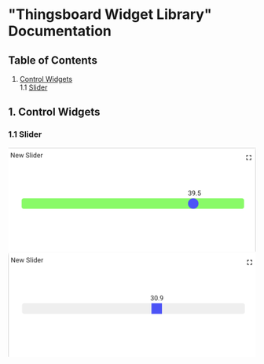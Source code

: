 # "Thingsboard Widget Library" Documentation

## Table of Contents
1. [Control Widgets](#controlwidgets)  
	1.1 [Slider](#slider) 

<div id="controlwidgets"/>

## 1. Control Widgets

<div id="slider"/>

### 1.1 Slider

![image info](./pictures/slider1.png)
![image info](./pictures/slider2.png)